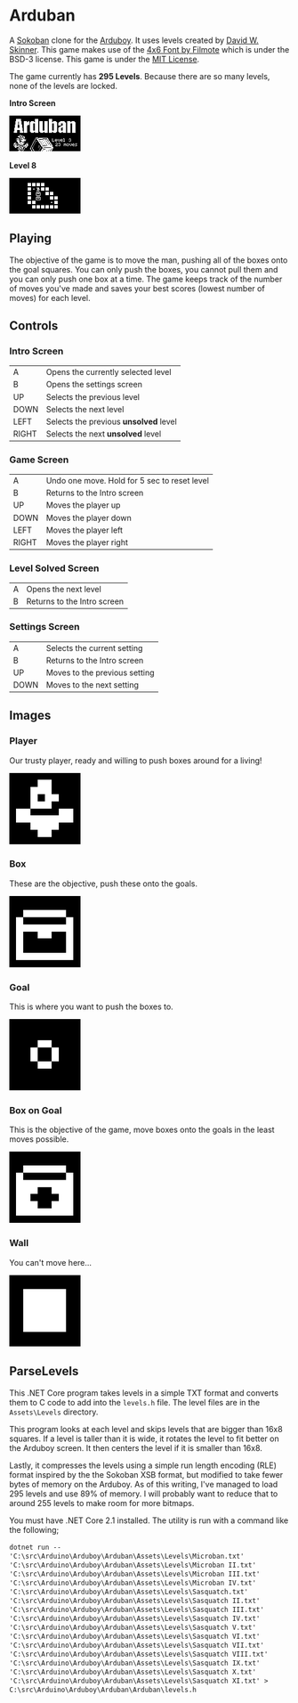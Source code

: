 # Arduban

A [Sokoban](http://sokobano.de/wiki/index.php?title=Main_Page) clone
for the [Arduboy](https://arduboy.com/). It uses levels created by
[David W. Skinner](http://www.abelmartin.com/rj/sokobanJS/Skinner/David%20W.%20Skinner%20-%20Sokoban.htm). This game makes use of the
[4x6 Font by Filmote](https://github.com/filmote/Font4x6) which is under the
BSD-3 license. This game is under the [MIT License](LICENSE).

The game currently has **295 Levels**. Because there are so many levels, none of
the levels are locked.

**Intro Screen**

![Intro Screen](./Assets/Images/Intro.png)

**Level 8**

![Level 8](./Assets/Images/Level8.png)

## Playing

The objective of the game is to move the man, pushing all of the boxes onto the
goal squares. You can only push the boxes, you cannot pull them and you can only
push one box at a time. The game keeps track of the number of moves you've made
and saves your best scores (lowest number of moves) for each level.

## Controls

### Intro Screen

|       |                                         |
|-------|-----------------------------------------|
| A     | Opens the currently selected level      |
| B     | Opens the settings screen               |
| UP    | Selects the previous level              |
| DOWN  | Selects the next level                  |
| LEFT  | Selects the previous **unsolved** level |
| RIGHT | Selects the next **unsolved** level     |

### Game Screen

|       |                                              |
|-------|----------------------------------------------|
| A     | Undo one move. Hold for 5 sec to reset level |
| B     | Returns to the Intro screen                  |
| UP    | Moves the player up                          |
| DOWN  | Moves the player down                        |
| LEFT  | Moves the player left                        |
| RIGHT | Moves the player right                       |

### Level Solved Screen

|       |                             |
|-------|-----------------------------|
| A     | Opens the next level        |
| B     | Returns to the Intro screen |

### Settings Screen

|       |                               |
|-------|-------------------------------|
| A     | Selects the current setting   |
| B     | Returns to the Intro screen   |
| UP    | Moves to the previous setting |
| DOWN  | Moves to the next setting     |

## Images

### Player

Our trusty player, ready and willing to push boxes around for a living!

![Player](./Assets/Images/Player.png)

### Box

These are the objective, push these onto the goals.

![Box](./Assets/Images/Box.png)

### Goal

This is where you want to push the boxes to.

![Goal](./Assets/Images/Goal.png)

### Box on Goal

This is the objective of the game, move boxes onto the goals in the least moves
possible.

![Box on Goal](./Assets/Images/BoxOnGoal.png)

### Wall

You can't move here...

![Wall](./Assets/Images/Wall.png)

## ParseLevels

This .NET Core program takes levels in a simple TXT format and converts them
to C code to add into the `levels.h` file. The level files are in the `Assets\Levels`
directory.

This program looks at each level and skips levels that are bigger than 16x8 squares.
If a level is taller than it is wide, it rotates the level to fit better on the
Arduboy screen. It then centers the level if it is smaller than 16x8.

Lastly, it compresses the levels using a simple run length encoding (RLE) format
inspired by the the Sokoban XSB format, but modified to take fewer bytes of memory
on the Arduboy. As of this writing, I've managed to load 295 levels and use 89%
of memory. I will probably want to reduce that to around 255 levels to make room
for more bitmaps.

You must have .NET Core 2.1 installed. The utility is run with a command like the following;

```
dotnet run -- 'C:\src\Arduino\Arduboy\Arduban\Assets\Levels\Microban.txt' 'C:\src\Arduino\Arduboy\Arduban\Assets\Levels\Microban II.txt'  'C:\src\Arduino\Arduboy\Arduban\Assets\Levels\Microban III.txt' 'C:\src\Arduino\Arduboy\Arduban\Assets\Levels\Microban IV.txt' 'C:\src\Arduino\Arduboy\Arduban\Assets\Levels\Sasquatch.txt'  'C:\src\Arduino\Arduboy\Arduban\Assets\Levels\Sasquatch II.txt'  'C:\src\Arduino\Arduboy\Arduban\Assets\Levels\Sasquatch III.txt'  'C:\src\Arduino\Arduboy\Arduban\Assets\Levels\Sasquatch IV.txt'  'C:\src\Arduino\Arduboy\Arduban\Assets\Levels\Sasquatch V.txt'  'C:\src\Arduino\Arduboy\Arduban\Assets\Levels\Sasquatch VI.txt'  'C:\src\Arduino\Arduboy\Arduban\Assets\Levels\Sasquatch VII.txt'  'C:\src\Arduino\Arduboy\Arduban\Assets\Levels\Sasquatch VIII.txt'  'C:\src\Arduino\Arduboy\Arduban\Assets\Levels\Sasquatch IX.txt'  'C:\src\Arduino\Arduboy\Arduban\Assets\Levels\Sasquatch X.txt'  'C:\src\Arduino\Arduboy\Arduban\Assets\Levels\Sasquatch XI.txt' > C:\src\Arduino\Arduboy\Arduban\Arduban\levels.h
```